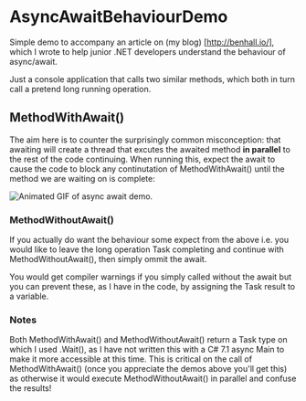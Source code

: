 # AsyncAwaitBehaviourDemo

Simple demo to accompany an article on (my blog) [http://benhall.io/], which I wrote to help junior .NET developers understand the behaviour of async/await. 

Just a console application that calls two similar methods, which both in turn call a pretend long running operation.

## MethodWithAwait()

The aim here is to counter the surprisingly common misconception: that awaiting will create a thread that excutes the awaited method **in parallel** to the rest of the code continuing. When running this, expect the await to cause the code to block any continutation of MethodWithAwait() until the method we are waiting on is complete:

![Animated GIF of async await demo](https://github.com/benbhall/AsyncAwaitBehaviourDemo/async_demo.gif).

### MethodWithoutAwait()

If you actually do want the behaviour some expect from the above i.e. you would like to leave the long operation Task completing and continue with MethodWithoutAwait(), then simply ommit the await. 

You would get compiler warnings if you simply called without the await but you can prevent these, as I have in the code, by assigning the Task result to a variable.

### Notes

Both MethodWithAwait() and MethodWithoutAwait() return a Task type on which I used .Wait(), as I have not written this with a C# 7.1 async Main to make it more accessible at this time. This is critical on the call of MethodWithAwait() (once you appreciate the demos above you'll get this) as otherwise it would execute MethodWithoutAwait() in parallel and confuse the results!